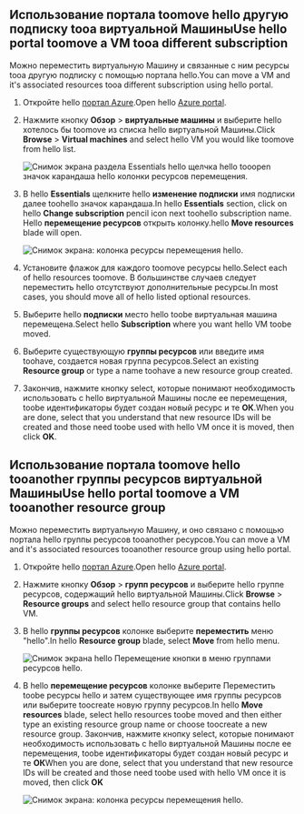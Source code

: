 

## <a name="use-hello-portal-toomove-a-vm-tooa-different-subscription"></a><span data-ttu-id="df237-101">Использование портала toomove hello другую подписку tooa виртуальной Машины</span><span class="sxs-lookup"><span data-stu-id="df237-101">Use hello portal toomove a VM tooa different subscription</span></span>
<span data-ttu-id="df237-102">Можно переместить виртуальную Машину и связанные с ним ресурсы tooa другую подписку с помощью портала hello.</span><span class="sxs-lookup"><span data-stu-id="df237-102">You can move a VM and it's associated resources tooa different subscription using hello portal.</span></span>

1. <span data-ttu-id="df237-103">Откройте hello [портал Azure](https://portal.azure.com).</span><span class="sxs-lookup"><span data-stu-id="df237-103">Open hello [Azure portal](https://portal.azure.com).</span></span>
2. <span data-ttu-id="df237-104">Нажмите кнопку **Обзор** > **виртуальные машины** и выберите hello хотелось бы toomove из списка hello виртуальной Машины.</span><span class="sxs-lookup"><span data-stu-id="df237-104">Click **Browse** > **Virtual machines** and select hello VM you would like toomove from hello list.</span></span>
   
    ![Снимок экрана раздела Essentials hello щелчка hello tooopen значок карандаша hello колонки ресурсов перемещения.](./media/virtual-machines-common-move-vm/move-button.png)
3. <span data-ttu-id="df237-106">В hello **Essentials** щелкните hello **изменение подписки** имя подписки далее toohello значок карандаша.</span><span class="sxs-lookup"><span data-stu-id="df237-106">In hello **Essentials** section, click on hello **Change subscription** pencil icon next toohello subscription name.</span></span> <span data-ttu-id="df237-107">Hello **перемещение ресурсов** открыть колонку.</span><span class="sxs-lookup"><span data-stu-id="df237-107">hello **Move resources** blade will open.</span></span>
   
    ![Снимок экрана: колонка ресурсы перемещения hello.](./media/virtual-machines-common-move-vm/move.png)
4. <span data-ttu-id="df237-109">Установите флажок для каждого toomove ресурсы hello.</span><span class="sxs-lookup"><span data-stu-id="df237-109">Select each of hello resources toomove.</span></span> <span data-ttu-id="df237-110">В большинстве случаев следует переместить hello отсутствуют дополнительные ресурсы.</span><span class="sxs-lookup"><span data-stu-id="df237-110">In most cases, you should move all of hello listed optional resources.</span></span>
5. <span data-ttu-id="df237-111">Выберите hello **подписки** место hello toobe виртуальная машина перемещена.</span><span class="sxs-lookup"><span data-stu-id="df237-111">Select hello **Subscription** where you want hello VM toobe moved.</span></span>
6. <span data-ttu-id="df237-112">Выберите существующую **группы ресурсов** или введите имя toohave, создается новая группа ресурсов.</span><span class="sxs-lookup"><span data-stu-id="df237-112">Select an existing **Resource group** or type a name toohave a new resource group created.</span></span>
7. <span data-ttu-id="df237-113">Закончив, нажмите кнопку select, которые понимают необходимость использовать с hello виртуальной Машины после ее перемещения, toobe идентификаторы будет создан новый ресурс и те **ОК**.</span><span class="sxs-lookup"><span data-stu-id="df237-113">When you are done, select that you understand that new resource IDs will be created and those need toobe used with hello VM once it is moved, then click **OK**.</span></span>

## <a name="use-hello-portal-toomove-a-vm-tooanother-resource-group"></a><span data-ttu-id="df237-114">Использование портала toomove hello tooanother группы ресурсов виртуальной Машины</span><span class="sxs-lookup"><span data-stu-id="df237-114">Use hello portal toomove a VM tooanother resource group</span></span>
<span data-ttu-id="df237-115">Можно переместить виртуальную Машину, и оно связано с помощью портала hello группы ресурсов tooanother ресурсов.</span><span class="sxs-lookup"><span data-stu-id="df237-115">You can move a VM and it's associated resources tooanother resource group using hello portal.</span></span>

1. <span data-ttu-id="df237-116">Откройте hello [портал Azure](https://portal.azure.com).</span><span class="sxs-lookup"><span data-stu-id="df237-116">Open hello [Azure portal](https://portal.azure.com).</span></span>
2. <span data-ttu-id="df237-117">Нажмите кнопку **Обзор** > **групп ресурсов** и выберите hello группе ресурсов, содержащий hello виртуальной Машины.</span><span class="sxs-lookup"><span data-stu-id="df237-117">Click **Browse** > **Resource groups** and select hello resource group that contains hello VM.</span></span>
3. <span data-ttu-id="df237-118">В hello **группы ресурсов** колонке выберите **переместить** меню "hello".</span><span class="sxs-lookup"><span data-stu-id="df237-118">In hello **Resource group** blade, select **Move** from hello menu.</span></span>
   
    ![Снимок экрана hello Перемещение кнопки в меню группами ресурсов hello.](./media/virtual-machines-common-move-vm/move-rg.png)
4. <span data-ttu-id="df237-120">В hello **перемещение ресурсов** колонке выберите Переместить toobe ресурсы hello и затем существующее имя группы ресурсов или выберите toocreate новую группу ресурсов.</span><span class="sxs-lookup"><span data-stu-id="df237-120">In hello **Move resources** blade, select hello resources toobe moved and then either type an existing resource group name or choose toocreate a new resource group.</span></span> <span data-ttu-id="df237-121">Закончив, нажмите кнопку select, которые понимают необходимость использовать с hello виртуальной Машины после ее перемещения, toobe идентификаторы будет создан новый ресурс и те **ОК**</span><span class="sxs-lookup"><span data-stu-id="df237-121">When you are done, select that you understand that new resource IDs will be created and those need toobe used with hello VM once it is moved, then click **OK**</span></span>
   
    ![Снимок экрана: колонка ресурсы перемещения hello.](./media/virtual-machines-common-move-vm/move-rg-list.png)

